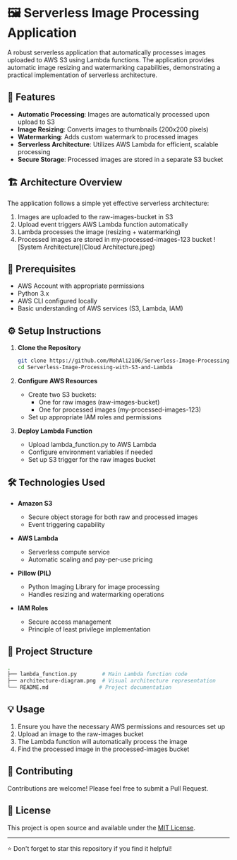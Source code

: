 # 🖼️ Serverless Image Processing Application

A robust serverless application that automatically processes images uploaded to AWS S3 using Lambda functions. The application provides automatic image resizing and watermarking capabilities, demonstrating a practical implementation of serverless architecture.

## 🎯 Features

- **Automatic Processing**: Images are automatically processed upon upload to S3
- **Image Resizing**: Converts images to thumbnails (200x200 pixels)
- **Watermarking**: Adds custom watermark to processed images
- **Serverless Architecture**: Utilizes AWS Lambda for efficient, scalable processing
- **Secure Storage**: Processed images are stored in a separate S3 bucket

## 🏗️ Architecture Overview

The application follows a simple yet effective serverless architecture:

1. Images are uploaded to the raw-images-bucket in S3
2. Upload event triggers AWS Lambda function automatically
3. Lambda processes the image (resizing + watermarking)
4. Processed images are stored in my-processed-images-123 bucket
![System Architecture](Cloud Architecture.jpeg)
## 🚀 Prerequisites

- AWS Account with appropriate permissions
- Python 3.x
- AWS CLI configured locally
- Basic understanding of AWS services (S3, Lambda, IAM)

## ⚙️ Setup Instructions

1. **Clone the Repository**
   ```bash
   git clone https://github.com/MohAli2106/Serverless-Image-Processing-with-S3-and-Lambda.git
   cd Serverless-Image-Processing-with-S3-and-Lambda
   ```

2. **Configure AWS Resources**
   - Create two S3 buckets:
     - One for raw images (raw-images-bucket)
     - One for processed images (my-processed-images-123)
   - Set up appropriate IAM roles and permissions

3. **Deploy Lambda Function**
   - Upload lambda_function.py to AWS Lambda
   - Configure environment variables if needed
   - Set up S3 trigger for the raw images bucket

## 🛠️ Technologies Used

- **Amazon S3**
  - Secure object storage for both raw and processed images
  - Event triggering capability

- **AWS Lambda**
  - Serverless compute service
  - Automatic scaling and pay-per-use pricing

- **Pillow (PIL)**
  - Python Imaging Library for image processing
  - Handles resizing and watermarking operations

- **IAM Roles**
  - Secure access management
  - Principle of least privilege implementation

## 📂 Project Structure

```bash
.
├── lambda_function.py        # Main Lambda function code
├── architecture-diagram.png  # Visual architecture representation
└── README.md                # Project documentation
```

## 💡 Usage

1. Ensure you have the necessary AWS permissions and resources set up
2. Upload an image to the raw-images bucket
3. The Lambda function will automatically process the image
4. Find the processed image in the processed-images bucket

## 🤝 Contributing

Contributions are welcome! Please feel free to submit a Pull Request.

## 📝 License

This project is open source and available under the [MIT License](LICENSE).

---

⭐ Don't forget to star this repository if you find it helpful!
